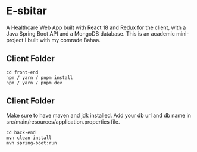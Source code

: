 # E-sbitar
A Healthcare Web App built with React 18 and Redux for the client, with a Java Spring Boot API and a MongoDB database. This is an academic mini-project I built with my comrade Bahaa.

## Client Folder
```
cd front-end
npm / yarn / pnpm install
npm / yarn / pnpm dev
```

## Client Folder
Make sure to have maven and jdk installed.
Add your db url and db name in src/main/resources/application.properties file.
```
cd back-end
mvn clean install
mvn spring-boot:run
```
